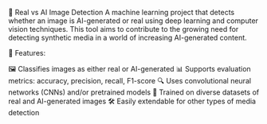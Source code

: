 🧠 Real vs AI Image Detection
A machine learning project that detects whether an image is AI-generated or real using deep learning and computer vision techniques. This tool aims to contribute to the growing need for detecting synthetic media in a world of increasing AI-generated content.

🚀 Features:

🖼️ Classifies images as either real or AI-generated
📊 Supports evaluation metrics: accuracy, precision, recall, F1-score
🔍 Uses convolutional neural networks (CNNs) and/or pretrained models
🧪 Trained on diverse datasets of real and AI-generated images
🛠️ Easily extendable for other types of media detection

